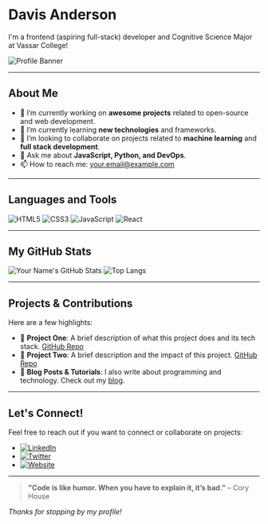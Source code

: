 <!-- Header / Hero Section -->
# Davis Anderson
I'm a frontend (aspiring full-stack) developer and Cognitive Science Major at Vassar College!

<!-- Optional: Add a profile picture -->
![Profile Banner](https://via.placeholder.com/800x200?text=Your+Profile+Banner)

---

<!-- About Me Section -->
## About Me
- 🔭 I’m currently working on **awesome projects** related to open-source and web development.
- 🌱 I’m currently learning **new technologies** and frameworks.
- 👯 I’m looking to collaborate on projects related to **machine learning** and **full stack development**.
- 💬 Ask me about **JavaScript, Python, and DevOps**.
- 📫 How to reach me: [your.email@example.com](mailto:your.email@example.com)

---

<!-- Languages & Tools Section -->
## Languages and Tools
![HTML5](https://img.shields.io/badge/HTML5-E34F26?style=for-the-badge&logo=html5&logoColor=white)
![CSS3](https://img.shields.io/badge/CSS3-1572B6?style=for-the-badge&logo=css3)
![JavaScript](https://img.shields.io/badge/JavaScript-F7DF1E?style=for-the-badge&logo=javascript&logoColor=black)
![React](https://img.shields.io/badge/React-61DAFB?style=for-the-badge&logo=react&logoColor=black)

---

<!-- GitHub Stats Section -->
## My GitHub Stats
<!-- You can use GitHub Readme Stats to show off your coding stats -->
![Your Name's GitHub Stats](https://github-readme-stats.vercel.app/api?username=davisanderson11&show_icons=true&theme=radical)
![Top Langs](https://github-readme-stats.vercel.app/api/top-langs/?username=davisanderson11&layout=compact&theme=radical)

---

<!-- Projects Section -->
## Projects & Contributions
Here are a few highlights:
- 🔧 **Project One**: A brief description of what this project does and its tech stack. [GitHub Repo](https://github.com/yourusername/project-one)
- 🌟 **Project Two**: A brief description and the impact of this project. [GitHub Repo](https://github.com/yourusername/project-two)
- 📝 **Blog Posts & Tutorials**: I also write about programming and technology. Check out my [blog](https://yourblog.com).

---

<!-- Contact Section -->
## Let's Connect!
Feel free to reach out if you want to connect or collaborate on projects:

- [![LinkedIn](https://img.shields.io/badge/LinkedIn-0077B5?style=for-the-badge&logo=linkedin&logoColor=white)](https://www.linkedin.com/in/yourprofile)
- [![Twitter](https://img.shields.io/badge/Twitter-1DA1F2?style=for-the-badge&logo=twitter&logoColor=white)](https://twitter.com/yourprofile)
- [![Website](https://img.shields.io/badge/Portfolio-000000?style=for-the-badge&logo=about.me&logoColor=white)](https://yourportfolio.com)

---

<!-- Footer Section -->
> **"Code is like humor. When you have to explain it, it’s bad."** – Cory House

*Thanks for stopping by my profile!*
